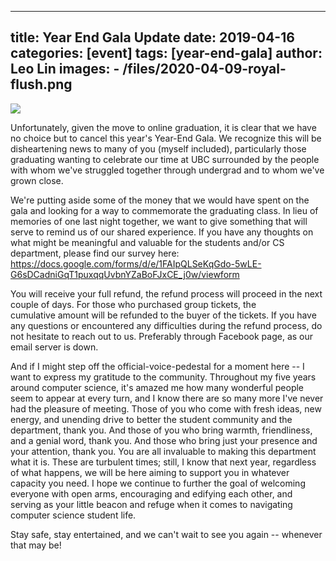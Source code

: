 
---
title: Year End Gala Update
date: 2019-04-16
categories: [event]
tags: [year-end-gala]
author: Leo Lin
images:
    - /files/2020-04-09-royal-flush.png 
---
![](/files/2020-04-09-royal-flush.png)

Unfortunately, given the move to online graduation, it is clear that we have no choice but to cancel this year's Year-End Gala. We recognize this will be disheartening news to many of you (myself included), particularly those graduating wanting to celebrate our time at UBC surrounded by the people with whom we've struggled together through undergrad and to whom we've grown close.

We're putting aside some of the money that we would have spent on the gala and looking for a way to commemorate the graduating class. In lieu of memories of one last night together, we want to give something that will serve to remind us of our shared experience. If you have any thoughts on what might be meaningful and valuable for the students and/or CS department, please find our survey here: https://docs.google.com/forms/d/e/1FAIpQLSeKqGdo-5wLE-G6sDCadniGqT1puxqqUvbnYZaBoFJxCE_j0w/viewform

You will receive your full refund, the refund process will proceed in the next couple of days. For those who purchased group tickets, the cumulative amount will be refunded to the buyer of the tickets. If you have any questions or encountered any difficulties during the refund process, do not hesitate to reach out to us. Preferably through Facebook page, as our email server is down.

And if I might step off the official-voice-pedestal for a moment here -- I want to express my gratitude to the community. Throughout my five years around computer science, it's amazed me how many wonderful people seem to appear at every turn, and I know there are so many more I've never had the pleasure of meeting. Those of you who come with fresh ideas, new energy, and unending drive to better the student community and the department, thank you. And those of you who bring warmth, friendliness, and a genial word, thank you. And those who bring just your presence and your attention, thank you. You are all invaluable to making this department what it is. These are turbulent times; still, I know that next year, regardless of what happens, we will be here aiming to support you in whatever capacity you need. I hope we continue to further the goal of welcoming everyone with open arms, encouraging and edifying each other, and serving as your little beacon and refuge when it comes to navigating computer science student life.

Stay safe, stay entertained, and we can't wait to see you again -- whenever that may be!